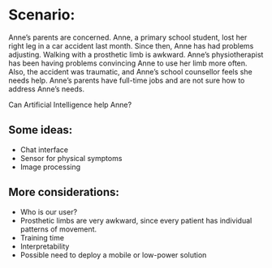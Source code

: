# Scenario: 
Anne’s parents are concerned. Anne, a primary school student, lost her right leg in a car accident last month. Since then, Anne has had problems adjusting. Walking with a prosthetic limb is awkward. Anne’s physiotherapist has been having problems convincing Anne to use her limb more often. Also, the accident was traumatic, and Anne’s school counsellor feels she needs help. Anne’s parents have full-time jobs and are not sure how to address Anne’s needs.

Can Artificial Intelligence help Anne?  

## Some ideas: 

* Chat interface 
* Sensor for physical symptoms 
* Image processing

## More considerations: 

* Who is our user? 
* Prosthetic limbs are very awkward, since every patient has individual patterns of movement. 
* Training time
* Interpretability
* Possible need to deploy a mobile or low-power solution 
